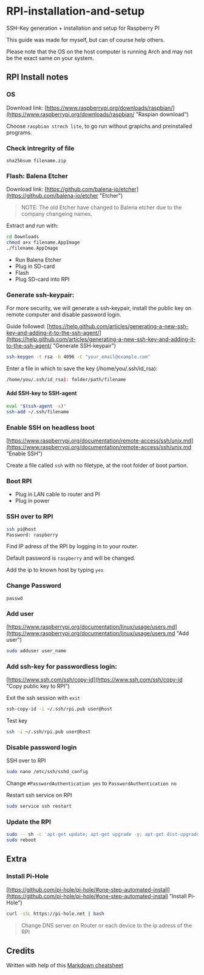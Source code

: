 # RPI-installation-and-setup
SSH-Key generation + installation and setup for Raspberry PI

This guide was made for myself, but can of course help others.

Please note that the OS on the host computer is running Arch and may not be the exact same on your system.

## RPI Install notes

### OS
Download link: [https://www.raspberrypi.org/downloads/raspbian/](https://www.raspberrypi.org/downloads/raspbian/ "Raspian download")

Choose `raspbian strech lite`, to go run without grapichs and preinstalled programs.

### Check intregrity of file
`sha256sum filename.zip`

### Flash: Balena Etcher
Download link: [https://github.com/balena-io/etcher](https://github.com/balena-io/etcher "Etcher")

> NOTE: The old Etcher have changed to Balena etcher due to the company changeing names.


Extract and run with:
```bash
cd Downloads
chmod a+x filename.AppImage
./filename.AppImage
```

- Run Balena Etcher
- Plug in SD-card
- Flash
- Plug SD-card into RPI

### Generate ssh-keypair:
For more security, we will generate a ssh-keypair, install the public key on remote computer and disable password login.

Guide followed: [https://help.github.com/articles/generating-a-new-ssh-key-and-adding-it-to-the-ssh-agent/](https://help.github.com/articles/generating-a-new-ssh-key-and-adding-it-to-the-ssh-agent/ "Generate SSH-keypair")

```bash
ssh-keygen -t rsa -b 4096 -C "your_email@example.com"
```
Enter a file in which to save the key (/home/you/.ssh/id_rsa):
```bash
/home/you/.ssh/id_rsa): folder/path/filename
```

#### Add SSH-key to SSH-agent
```bash
eval "$(ssh-agent -s)"
ssh-add ~/.ssh/filename
```

### Enable SSH on headless boot
[https://www.raspberrypi.org/documentation/remote-access/ssh/unix.md](https://www.raspberrypi.org/documentation/remote-access/ssh/unix.md "Enable SSH")

Create a file called `ssh` with no filetype, at the root folder of boot partion.

### Boot RPI
- Plug in LAN cable to router and PI
- Plug in power

### SSH over to RPI
```bash
ssh pi@host
Password: raspberry
```
Find IP adress of the RPI by logging in to your router.

Default password is `raspberry` and will be changed.

Add the ip to known host by typing `yes`

### Change Password
`passwd`

### Add user
[https://www.raspberrypi.org/documentation/linux/usage/users.md](https://www.raspberrypi.org/documentation/linux/usage/users.md "Add user")
```bash
sudo adduser user_name
```

### Add ssh-key for passwordless login:
[https://www.ssh.com/ssh/copy-id](https://www.ssh.com/ssh/copy-id "Copy public key to RPI")

Exit the ssh session with `exit`

```bash
ssh-copy-id -i ~/.ssh/rpi.pub user@host
```
Test key
```bash
ssh -i ~/.ssh/rpi.pub user@host
```

### Disable password login
SSH over to RPI

```bash
sudo nano /etc/ssh/sshd_config
```
Change `#PasswordAuthentication yes` to `PasswordAuthentication no`

Restart ssh service on RPI
```bash
sudo service ssh restart
```

### Update the RPI
```bash
sudo -- sh -c 'apt-get update; apt-get upgrade -y; apt-get dist-upgrade -y; apt-get autoremove -y; apt-get autoclean -y'
sudo reboot
```
## Extra
### Install Pi-Hole
[https://github.com/pi-hole/pi-hole/#one-step-automated-install](https://github.com/pi-hole/pi-hole/#one-step-automated-install "Install Pi-Hole")

```bash
curl -sSL https://pi-hole.net | bash
```

> Change DNS server on Router or each device to the ip adress of the RPI

## Credits
Written with help of this [Markdown cheatsheet](https://github.com/adam-p/markdown-here/wiki/Markdown-Cheatsheet)
